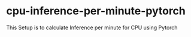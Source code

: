 # cpu-inference-per-minute-pytorch
This Setup is to calculate Inference per minute for CPU using Pytorch
